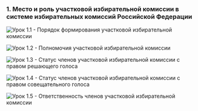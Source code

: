 ### 1. Место и роль участковой избирательной комиссии в системе избирательных комиссий Российской Федерации

![ [Урок 1.1 - Порядок формирования участковой избирательной комиссии ](#lesson-4.01.1) ](./4.01.1.png)

![ [Урок 1.2 - Полномочия участковой избирательной комиссии ](#lesson-4.01.2) ](./4.01.2.png)

![ [Урок 1.3 - Статус членов участковой избирательной комиссии с правом решающего голоса ](#lesson-4.01.3) ](./4.01.3.png)

![ [Урок 1.4 - Статус членов участковой избирательной комиссии с правом совещательного голоса ](#lesson-4.01.4) ](./4.01.4.png)

![ [Урок 1.5 - Ответственность членов участковой избирательной комиссии ](#lesson-4.01.5) ](./4.01.5.png)
